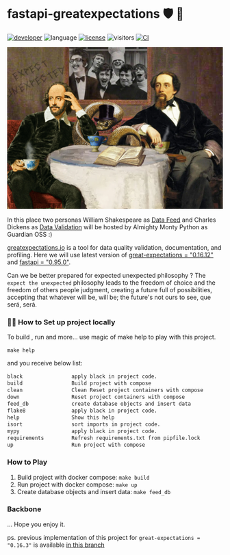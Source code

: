 # fastapi-greatexpectations :shield: :eyes:

[![developer](https://img.shields.io/badge/Dev-grillazz-green?style)](https://github.com/grillazz)
![language](https://img.shields.io/badge/language-python-blue?style)
[![license](https://img.shields.io/github/license/grillazz/fastapi-greatexpectations)](https://github.com/grillazz/fastapi-greatexpectations/blob/main/LICENSE)
![visitors](https://visitor-badge.laobi.icu/badge?page_id=grillazz.fastapi-greatexpectations")
[![CI](https://img.shields.io/github/workflow/status/grillazz/fastapi-greatexpectations/Unit%20Tests/main)](https://github.com/grillazz/fastapi-greatexpectations/actions/workflows/build-and-test.yml)

![fastapi-greatexpectations](/static/wunsz.jpg)

In this place two personas William Shakespeare as [Data Feed](https://github.com/catherinedevlin/opensourceshakespeare)
and Charles Dickens as [Data Validation](https://greatexpectations.io/expectations/)
will be hosted by Almighty Monty Python as Guardian OSS :)

[greatexpectations.io](https://greatexpectations.io/expectations/) is a tool for data quality validation, documentation, and profiling.
Here we will use latest version of [great-expectations = "0.16.12"](https://pypi.org/project/great-expectations/) 
and [fastapi = "0.95.0"](https://pypi.org/project/fastapi/).

Can we be better prepared for expected unexpected philosophy ?
The `expect the unexpected` philosophy leads to the freedom of
choice and the freedom of others people judgment,
creating a future full of possibilities, accepting that whatever will be,
will be; the future's not ours to see, que será, será.

### :cook: How to Set up project locally

To build , run and more... use magic of make help to play with this project.

```shell
make help
```

and you receive below list:

```text
black                apply black in project code.
build                Build project with compose
clean                Clean Reset project containers with compose
down                 Reset project containers with compose
feed_db              create database objects and insert data
flake8               apply black in project code.
help                 Show this help
isort                sort imports in project code.
mypy                 apply black in project code.
requirements         Refresh requirements.txt from pipfile.lock
up                   Run project with compose
```

### How to Play

1. Build project with docker compose: `make build`
2. Run project with docker compose: `make up`
3. Create database objects and insert data: `make feed_db`

### Backbone

...
Hope you enjoy it.

ps. previous implementation of this project for `great-expectations = "0.16.3"` 
is available [in this branch](https://github.com/grillazz/fastapi-greatexpectations/tree/gx_0163)
